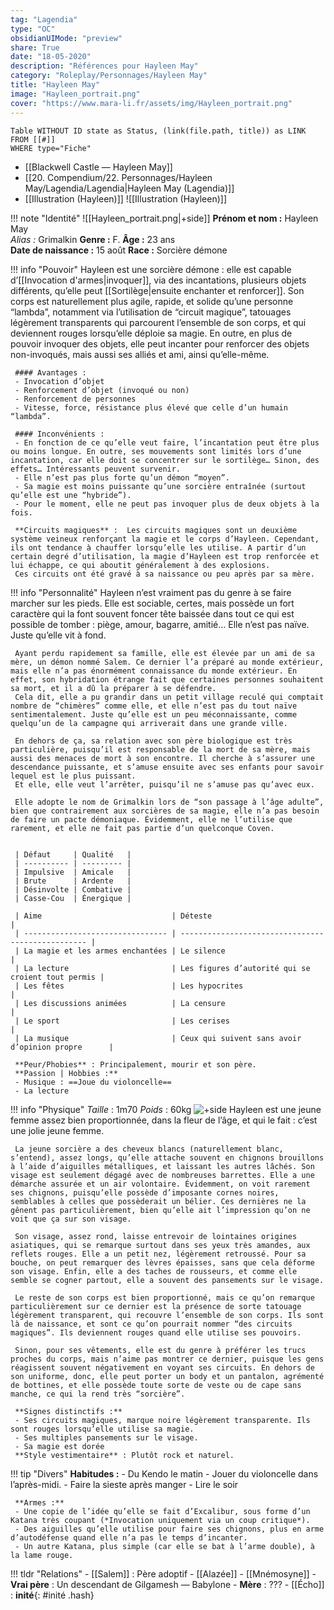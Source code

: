 ```yaml
---
tag: "Lagendia"
type: "OC"
obsidianUIMode: "preview"
share: True
date: "18-05-2020"
description: "Références pour Hayleen May"
category: "Roleplay/Personnages/Hayleen May"
title: "Hayleen May"
image: "Hayleen_portrait.png"
cover: "https://www.mara-li.fr/assets/img/Hayleen_portrait.png"
---
```

```dataview
Table WITHOUT ID state as Status, (link(file.path, title)) as LINK 
FROM [[#]]
WHERE type="Fiche"
```


- [[Blackwell Castle — Hayleen May]]
- [[20. Compendium/22. Personnages/Hayleen May/Lagendia/Lagendia|Hayleen May (Lagendia)]]
- [[Illustration (Hayleen)]]
![[Illustration (Hayleen)]]


!!! note "Identité"
	 ![[Hayleen_portrait.png|+side]]
	 **Prénom et nom :** Hayleen May  
	 *Alias :* Grimalkin
	 **Genre :** F.
	 **Âge :** 23 ans  
	 **Date de naissance :** 15 août 
	 **Race :** Sorcière démone  

!!! info "Pouvoir"
	 Hayleen est une sorcière démone : elle est capable d’[[Invocation d'armes|invoquer]], via des incantations, plusieurs objets différents, qu’elle peut [[Sortilège|ensuite enchanter et renforcer]]. 
	 Son corps est naturellement plus agile, rapide, et solide qu’une personne “lambda”, notamment via l’utilisation de “circuit magique”, tatouages légèrement transparents qui parcourent l’ensemble de son corps, et qui deviennent rouges lorsqu’elle déploie sa magie. 
	 En outre, en plus de pouvoir invoquer des objets, elle peut incanter pour renforcer des objets non-invoqués, mais aussi ses alliés et ami, ainsi qu’elle-même. 
	 
	 #### Avantages :
	 - Invocation d’objet
	 - Renforcement d’objet (invoqué ou non)
	 - Renforcement de personnes
	 - Vitesse, force, résistance plus élevé que celle d’un humain “lambda”.
	 
	 #### Inconvénients :
	 - En fonction de ce qu’elle veut faire, l’incantation peut être plus ou moins longue. En outre, ses mouvements sont limités lors d’une incantation, car elle doit se concentrer sur le sortilège… Sinon, des effets… Intéressants peuvent survenir.
	 - Elle n’est pas plus forte qu’un démon “moyen”.
	 - Sa magie est moins puissante qu’une sorcière entraînée (surtout qu’elle est une “hybride”).
	 - Pour le moment, elle ne peut pas invoquer plus de deux objets à la fois.
	 
	 **Circuits magiques** :  Les circuits magiques sont un deuxième système veineux renforçant la magie et le corps d’Hayleen. Cependant, ils ont tendance à chauffer lorsqu’elle les utilise. A partir d’un certain degré d’utilisation, la magie d’Hayleen est trop renforcée et lui échappe, ce qui aboutit généralement à des explosions.
	 Ces circuits ont été gravé à sa naissance ou peu après par sa mère.

!!! info "Personnalité"
	 Hayleen n’est vraiment pas du genre à se faire marcher sur les pieds. Elle est sociable, certes, mais possède un fort caractère qui la font souvent foncer tête baissée dans tout ce qui est possible de tomber : piège, amour, bagarre, amitié… Elle n’est pas naïve. Juste qu’elle vit à fond. 
	 
	 Ayant perdu rapidement sa famille, elle est élevée par un ami de sa mère, un démon nommé Salem. Ce dernier l’a préparé au monde extérieur, mais elle n’a pas énormément connaissance du monde extérieur. En effet, son hybridation étrange fait que certaines personnes souhaitent sa mort, et il a dû la préparer à se défendre. 
	 Cela dit, elle a pu grandir dans un petit village reculé qui comptait nombre de “chimères” comme elle, et elle n’est pas du tout naïve sentimentalement. Juste qu’elle est un peu méconnaissante, comme quelqu’un de la campagne qui arriverait dans une grande ville.
	 
	 En dehors de ça, sa relation avec son père biologique est très particulière, puisqu’il est responsable de la mort de sa mère, mais aussi des menaces de mort à son encontre. Il cherche à s’assurer une descendance puissante, et s’amuse ensuite avec ses enfants pour savoir lequel est le plus puissant.
	 Et elle, elle veut l’arrêter, puisqu’il ne s’amuse pas qu’avec eux.
	 
	 Elle adopte le nom de Grimalkin lors de “son passage à l’âge adulte”, bien que contrairement aux sorcières de sa magie, elle n’a pas besoin de faire un pacte démoniaque. Évidemment, elle ne l’utilise que rarement, et elle ne fait pas partie d’un quelconque Coven. 
	 
	 
	 | Défaut     | Qualité   |
	 | ---------- | --------- |
	 | Impulsive  | Amicale   |
	 | Brute      | Ardente   |
	 | Désinvolte | Combative |
	 | Casse-Cou  | Énergique |
	 
	 | Aime                             | Déteste                                           |
	 | -------------------------------- | ------------------------------------------------- |
	 | La magie et les armes enchantées | Le silence                                        |
	 | La lecture                       | Les figures d’autorité qui se croient tout permis |
	 | Les fêtes                        | Les hypocrites                                    |
	 | Les discussions animées          | La censure                                        |
	 | Le sport                         | Les cerises                                       |
	 | La musique                       | Ceux qui suivent sans avoir d’opinion propre      |
	 
	 **Peur/Phobies** : Principalement, mourir et son père.
	 **Passion | Hobbies :**
	 - Musique : ==Joue du violoncelle==
	 - La lecture

!!! info "Physique"
	 *Taille* : 1m70
	 *Poids* : 60kg
	 ![+side](https://lh5.googleusercontent.com/YGkLl1TAv5q7Z5DXwwNlFJwuAjUUVv217w6Nd9uygb-fkhd4GZkXiqC25wy5Ehpr7tW1rwqiZlnLGaNL7vFiKgMflX-ILFLfJv2Dk0J8ImFEimxJs0ufmTOJX44LiddjGQdGSsdM)
	 Hayleen est une jeune femme assez bien proportionnée, dans la fleur de l’âge, et qui le fait : c’est une jolie jeune femme.
	 
	 La jeune sorcière a des cheveux blancs (naturellement blanc, s’entend), assez longs, qu’elle attache souvent en chignons brouillons à l’aide d’aiguilles métalliques, et laissant les autres lâchés. Son visage est seulement dégagé avec de nombreuses barrettes. Elle a une démarche assurée et un air volontaire. Évidemment, on voit rarement ses chignons, puisqu’elle possède d’imposante cornes noires, semblables à celles que possèderait un bélier. Ces dernières ne la gênent pas particulièrement, bien qu’elle ait l’impression qu’on ne voit que ça sur son visage. 
	 
	 Son visage, assez rond, laisse entrevoir de lointaines origines asiatiques, qui se remarque surtout dans ses yeux très amandes, aux reflets rouges. Elle a un petit nez, légèrement retroussé. Pour sa bouche, on peut remarquer des lèvres épaisses, sans que cela déforme son visage. Enfin, elle a des taches de rousseurs, et comme elle semble se cogner partout, elle a souvent des pansements sur le visage.
	 
	 Le reste de son corps est bien proportionné, mais ce qu’on remarque particulièrement sur ce dernier est la présence de sorte tatouage légèrement transparent, qui recouvre l’ensemble de son corps. Ils sont là de naissance, et sont ce qu’on pourrait nommer “des circuits magiques”. Ils deviennent rouges quand elle utilise ses pouvoirs.
	 
	 Sinon, pour ses vêtements, elle est du genre à préférer les trucs proches du corps, mais n’aime pas montrer ce dernier, puisque les gens réagissent souvent négativement en voyant ses circuits. En dehors de son uniforme, donc, elle peut porter un body et un pantalon, agrémenté de bottines, et elle possède toute sorte de veste ou de cape sans manche, ce qui la rend très “sorcière”. 
	 
	 **Signes distinctifs :**
	 - Ses circuits magiques, marque noire légèrement transparente. Ils sont rouges lorsqu’elle utilise sa magie. 
	 - Ses multiples pansements sur le visage. 
	 - Sa magie est dorée
	 **Style vestimentaire** : Plutôt rock et naturel.

!!! tip "Divers"
	 **Habitudes :**
	 - Du Kendo le matin
	 - Jouer du violoncelle dans l’après-midi.
	 - Faire la sieste après manger
	 - Lire le soir
	 
	 **Armes :**
	 - Une copie de l’idée qu’elle se fait d’Excalibur, sous forme d’un Katana très coupant (*Invocation uniquement via un coup critique*).
	 - Des aiguilles qu’elle utilise pour faire ses chignons, plus en arme d’autodéfense quand elle n’a pas le temps d’incanter. 
	 - Un autre Katana, plus simple (car elle se bat à l’arme double), à la lame rouge.

!!! tldr "Relations"
	 - [[Salem]] : Père adoptif
	 - [[Alazée]]
	 - [[Mnémosyne]]
	 - **Vrai père** : Un descendant de Gilgamesh — Babylone
	 - **Mère** : ???
	 - [[Écho]] : **inité**{: #inité .hash}  
